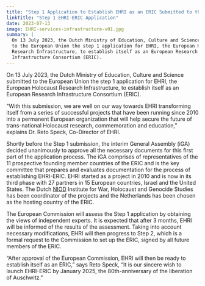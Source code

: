 ```yaml
---
title: "Step 1 Application to Establish EHRI as an ERIC Submitted to the EU"
linkTitle: "Step 1 EHRI-ERIC Application"
date: 2023-07-13
image: EHRI-services-infrastructure-v01.jpg
summary: |
  On 13 July 2023, the Dutch Ministry of Education, Culture and Science submitted
  to the European Union the step 1 application for EHRI, the European Holocaust 
  Research Infrastructure, to establish itself as an European Research 
  Infrastructure Consortium (ERIC). 
---
```


On 13 July 2023, the Dutch Ministry of Education, Culture and Science submitted 
to the European Union the step 1 application for EHRI, the European Holocaust 
Research Infrastructure, to establish itself as an European Research Infrastructure Consortium (ERIC).

"With this submission, we are well on our way towards EHRI transforming itself from 
a series of successful projects that have been running since 2010 into a permanent 
European organization that will help secure the future of trans-national Holocaust research, 
commemoration and education,” explains Dr. Reto Speck, Co-Director of EHRI.

Shortly before the Step 1 submission, the interim General Assembly (iGA) decided 
unanimously to approve all the necessary documents for this first part of the 
application process. The iGA comprises of representatives of the 11 prospective 
founding member countries of the ERIC and is the key committee that prepares and 
evaluates documentation for the process of establishing EHRI-ERIC. EHRI started as a 
project in 2010 and is now in its third phase with 27 partners in 15 European countries, 
Israel and the United States. The Dutch [NIOD](https://niod.nl) Institute for War, Holocaust and Genocide 
Studies has been coordinator of the projects and the Netherlands has been chosen as the 
hosting country of the ERIC.

The European Commission will assess the Step 1 application by obtaining the views of 
independent experts. It is expected that after 3 months, EHRI will be informed of the 
results of the assessment. Taking into account necessary modifications, EHRI will then 
progress to Step 2, which is a formal request to the Commission to set up the ERIC, 
signed by all future members of the ERIC.

“After approval of the European Commission, EHRI will then be ready to establish itself as 
an ERIC,” says Reto Speck, “It is our sincere wish to launch EHRI-ERIC by January 2025, the 
80th-anniversary of the liberation of Auschwitz.” 